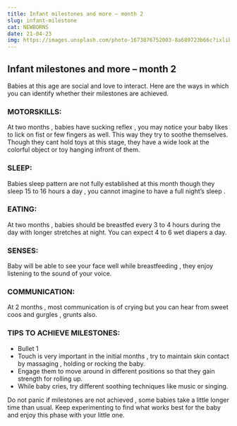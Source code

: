 ```yaml
---
title: Infant milestones and more – month 2
slug: infant-milestone
cat: NEWBORNS
date: 21-04-23
img: https://images.unsplash.com/photo-1673876752003-8a689723b66c?ixlib=rb-4.0.3&ixid=MnwxMjA3fDB8MHxlZGl0b3JpYWwtZmVlZHw1fHx8ZW58MHx8fHw%3D&auto=format&fit=crop&w=500&q=60
---
```


## Infant milestones and more – month 2

Babies at this age are social and love to interact. Here are the ways in which you can identify
whether their milestones are achieved.

### MOTORSKILLS:

At two months , babies have sucking reflex , you may notice your baby likes to lick on fist or few
fingers as well. This way they try to soothe themselves.
Though they cant hold toys at this stage, they have a wide look at the colorful object or toy
hanging infront of them.

### SLEEP:

Babies sleep pattern are not fully established at this month though they sleep 15 to 16 hours a
day , you cannot imagine to have a full night’s sleep .

### EATING:

At two months , babies should be breastfed every 3 to 4 hours during the day with longer
stretches at night. You can expect 4 to 6 wet diapers a day.

### SENSES:

Baby will be able to see your face well while breastfeeding , they enjoy listening to the sound of your voice.

### COMMUNICATION:

At 2 months , most communication is of crying but you can hear from sweet coos and gurgles ,
grunts also.

### TIPS TO ACHIEVE MILESTONES:

* Bullet 1
* Touch is very important in the initial months , try to maintain skin contact by massaging ,
holding or rocking the baby.
* Engage them to move around in different positions so that they gain strength for rolling
up.
* While baby cries, try different soothing techniques like music or singing.

Do not panic if milestones are not achieved , some babies take a little longer time than usual.
Keep experimenting to find what works best for the baby and enjoy this phase with your little
one.